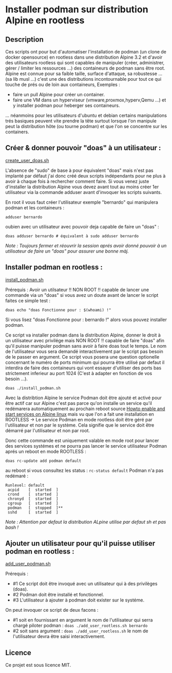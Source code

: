 # Installer podman sur distribution Alpine en rootless

## Description

Ces scripts ont pour but d'automatiser l'installation de podman (un clone de docker opensource) en rootless dans une distribution Alpine 3.2 et d'avoir des utilisateurs rootless qui sont capables de manipuler (créer, administrer, gérer / limiter les ressources ...)  des containeurs de podman sans être root. Alpine est connue pour sa faible taille, surface d'attaque, sa robustesse ... (sa lib musl ...) c'est une des distributions incontournable pour tout ce qui touche de prés ou de loin aux containeurs, Exemples :

- faire un pull Alpine pour créer un container.
- faire une VM dans un hyperviseur (vmware,proxmox,hyperv,Qemu ...) et y installer podman pour heberger ses containeurs.

... néanmoins pour les utilisateurs d'ubuntu et debian certains manipulations trés basiques peuvent vite prendre la tête surtout lorsque l'on manipule peut la distribution hôte (ou tourne podman) et que l'on se concentre sur les containers.

## Créer & donner pouvoir "doas" à un utilisateur :

[create_user_doas.sh](https://github.com/sudtek/mesScriptsBash/blob/136ecd972dfbcb708babcf512d78de23b82efea8/podmanInstallPourAlpine/create_user_doas.sh)

L'absence de "sudo" de base à pour équivalent "doas" mais n'est pas implanté par défaut j'ai donc créé deux scripts indépendants pour ne plus à avoir à chaque fois à rechercher comment faire. Si vous venez juste d'installer la distribution Alpine vous devez avant tout au moins créer 1er utilisateur via la commande adduser avant d'invoquer les scripts suivants. 

En root il vous faut créer l'utilisateur exemple "bernardo" qui manipulera podman et les containeurs :

```
adduser bernardo
```

oubien avec un utilisateur avec pouvoir deja capable de faire un "doas" :

```
doas adduser bernardo # équivalent à sudo adduser bernardo
```

_Note : Toujours fermer et réouvrir la session aprés avoir donné pouvoir à un utilisateur de faire un "doas" pour assurer une bonne màj._


## Installer podman en rootless :

[install_podman.sh](install_podman.sh)

Prérequis : Avoir un utilsateur !! NON ROOT !! capable de lancer une commande via un "doas" si vous avez un doute avant de lancer le script faites ce simple test :

```
doas echo "doas Fonctionne pour : $(whoami) !"
```

Si vous lisez "doas Fonctionne pour : bernardo !" alors vous pouvez installer podman.


Ce script va installer podman dans la distribution Alpine, donner le droit à un utilisateur avec privilége mais NON ROOT !! capable de faire "doas" afin qu'il puisse manipuler podman sans avoir à faire doas tout le temps. Le nom de l'utilisateur vous sera demandé interactivement par le script pas besoin de le passer en argument.
Ce script vous posera une question optionelle concernant le numéro de ports minimum qui pourra être utilisé par defaut il interdira de faire des containeurs qui vont essayer d'utiliser des ports bas strictement inferieur au port 1024 (C'est à adapter en fonction de vos besoin ...).

```
doas ./install_podman.sh
```

Avec la distribtion Alpine le service Podman doit être ajouté et activé pour être actif car sur Alpine c'est pas parce qu'on installe un service qu'il redémarera automatiquement au prochain reboot source [Howto enable and start services on Alpine linux](https://www.cyberciti.biz/faq/how-to-enable-and-start-services-on-alpine-linux/) mais vu que l'on a fait une installation en ROOTLESS -> Le service Podman en mode rootless doit être géré par l'utilisateur et non par le système. Cela signifie que le service doit être démarré par l'utilisateur et non par root.

Donc cette commande est uniquement valable en mode root pour lancer des services systémes et ne pourra pas lancer le service utilisateur Podman aprés un reboot en mode ROOTLESS :
```
doas rc-update add podman default
```
au reboot si vous consultez les status : ```rc-status default``` Podman n'a pas redémaré :
```
Runlevel: default
 acpid    [  started  ]
 crond    [  started  ]
 chronyd  [  started  ]
 cgroup   [  started  ]
 podman   [  stopped  ]**
 sshd     [  started  ]
```


_Note : Attention par defaut la distribution ALpine utilise par defaut sh et pas bash !_

## Ajouter un utilisateur pour qu'il puisse utiliser podman en rootless :
[add_user_podman.sh](https://github.com/sudtek/mesScriptsBash/blob/3ef065de10773f6f8ac50bbe5d999e2dbd13acc8/podmanInstallPourAlpine/add_user_rootless.sh)

Prérequis : 
- #1 Ce script doit être invoqué avec un utilisateur qui à des privilèges (doas). 
- #2 Podman doit être installé et fonctionnel.
- #3 L'utilisateur à ajouter à podman doit exister sur le systéme.

On peut invoquer ce script de deux facons :
- #1 soit en fournissant en argument le nom de l'utilisateur qui serra chargé piloter podman : ```doas ./add_user_rootless.sh bernardo```
- #2 soit sans argument : ```doas ./add_user_rootless.sh```  le nom de l'utilisateur devra être saisi interactivement.

## Licence
Ce projet est sous licence MIT.
